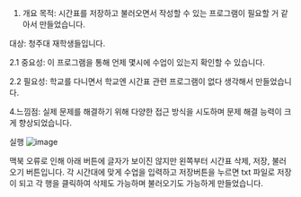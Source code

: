 1. 개요
목적: 시간표를 저장하고 불러오면서 작성할 수 있는 프로그램이 필요할 거 같아서 만들었습니다.

대상: 청주대 재학생들입니다.

2.1 중요성:
이 프로그램을 통해 언제 몇시에 수업이 있는지 확인할 수 있습니다.

2.2 필요성:
학교를 다니면서 학교엔 시간표 관련 프로그램이 없다 생각해서 만들었습니다.

4.느낌점:
실제 문제를 해결하기 위해 다양한 접근 방식을 시도하며 문제 해결 능력이 크게 향상되었습니다.

실행
![image](https://github.com/user-attachments/assets/283a008b-9802-4ebf-b75d-f997e855ad57)

맥북 오류로 인해 아래 버튼에 글자가 보이진 않지만 왼쪽부터 시간표 삭제, 저장, 불러오기 버튼입니다.
각 시간대에 맞게 수업을 입력하고 저장버튼을 누르면 txt 파일로 저장이 되고 각 행을 클릭하여 삭제도 가능하며
불러오기도 가능하게 만들었습니다.
